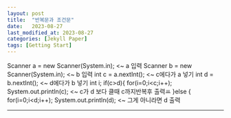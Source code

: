 ```yaml
---
layout: post
title:  "반복문과 조건문"
date:   2023-08-27
last_modified_at: 2023-08-27
categories: [Jekyll Paper]
tags: [Getting Start]
---
```

 Scanner a = new Scanner(System.in); <~ a 입력
        Scanner b = new Scanner(System.in); <~ b 입력
        int c = a.nextInt(); <~ c에다가 a 넣기
        int d = b.nextInt(); <~ d에다가 b 넣기
        int i;
        if(c>d){
            for(i=0;i<c;i++);
            System.out.println(c); <~ c가 d 보다 클때 c까지반복후 출력ㅛ
        }else {
            for(i=0;i<d;i++);
            System.out.println(d); <~ 그게 아니라면 d 출력

---